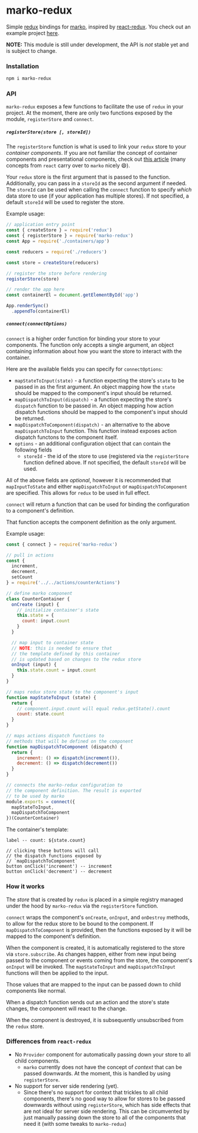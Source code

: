 # marko-redux

Simple [redux](https://redux.js.org/) bindings for [marko](https://github.com/markojs/marko),
inspired by [react-redux](https://github.com/reactjs/react-redux). You check out an example
project [here](https://github.com/charlieduong94/marko-redux-example).

**NOTE:** This module is still under development, the API is _not_ stable yet and
is subject to change.

### Installation

```bash
npm i marko-redux
```

### API

`marko-redux` exposes a few functions to facilitate the use of `redux` in your project.
At the moment, there are only two functions exposed by the module, `registerStore` and `connect`.

##### `registerStore(store [, storeId])`

The `registerStore` function is what is used to link your `redux` store to your _container components_.
If you are not familiar the concept of container components and presentational components,
check out [this article](https://medium.com/@dan_abramov/smart-and-dumb-components-7ca2f9a7c7d0)
(many concepts from `react` carry over to `marko` nicely 😄).

Your `redux` store is the first argument that is passed to the function. Additionally, you can pass in a
`storeId` as the second argument if needed. The `storeId` can be used when calling the `connect` function
to specify _which_ data store to use (if your application has multiple stores). If not specified,
a default `storeId` will be used to register the store.

Example usage:

```js
// application entry point
const { createStore } = require('redux')
const { registerStore } = require('marko-redux')
const App = require('./containers/app')

const reducers = require('./reducers')

const store = createStore(reducers)

// register the store before rendering
registerStore(store)

// render the app here
const containerEl = document.getElementById('app')

App.renderSync()
  .appendTo(containerEl)
```

##### `connect(connectOptions)`

`connect` is a higher order function for binding your store to your components.
The function only accepts a single argument, an object containing
information about how you want the store to interact with the container.

Here are the available fields you can specify for `connectOptions`:
- `mapStateToInput(state)` - a function expecting the store's `state` to be passed in as the first argument.
An object mapping how the `state` should be mapped to the component's input should be returned.
- `mapDispatchToInput(dispatch)` - a function expecting the store's `dispatch` function to be passed in.
An object mapping how action dispatch functions should be mapped to the component's input should be returned.
- `mapDispatchToComponent(dispatch)` - an alternative to the above `mapDispatchToInput` function.
This function instead exposes action dispatch functons to the component itself.
- `options` - an additional configuration object that can contain the following fields
    - `storeId` - the id of the store to use (registered via the `registerStore` function defined above.
    If not specified, the default `storeId` will be used.

All of the above fields are _optional_, however it is recommended that `mapInputToState`
and either `mapDispatchToInput` or `mapDispatchToComponent` are specified. This allows
for `redux` to be used in full effect.

`connect` will return a function that can be used for binding the configuration
to a component's definition.

That function accepts the component definition as the only argument.

Example usage:
```js
const { connect } = require('marko-redux')

// pull in actions
const {
  increment,
  decrement,
  setCount
} = require('../../actions/counterActions')

// define marko component
class CounterContainer {
  onCreate (input) {
    // initialize container's state
    this.state = {
      count: input.count
    }
  }

  // map input to container state
  // NOTE: this is needed to ensure that
  // the template defined by this container
  // is updated based on changes to the redux store
  onInput (input) {
    this.state.count = input.count
  }
}

// maps redux store state to the component's input
function mapStateToInput (state) {
  return {
    // component.input.count will equal redux.getState().count
    count: state.count
  }
}

// maps actions dispatch functions to
// methods that will be defined on the component
function mapDispatchToComponent (dispatch) {
  return {
    increment: () => dispatch(increment()),
    decrement: () => dispatch(decrement())
  }
}

// connects the marko-redux configuration to
// the component definition. The result is exported
// to be used by marko
module.exports = connect({
  mapStateToInput,
  mapDispatchToComponent
})(CounterContainer)
```

The container's template:
```marko
label -- count: ${state.count}

// clicking these buttons will call
// the dispatch functions exposed by
// `mapDispatchToComponent`
button onClick('increment') -- increment
button onClick('decrement') -- decrement
```

### How it works

The _store_ that is created by `redux` is placed in a simple registry managed
under the hood by `marko-redux` via the `registerStore` function.

`connect` wraps the component's `onCreate`, `onInput`, and `onDestroy` methods,
to allow for the redux store to be bound to the component.
If `mapDispatchToComponent` is provided, then the functions exposed by it will be
mapped to the component's definition.

When the component is created, it is automatically registered to the store via
`store.subscribe`. As changes happen, either from new input being passed to the component
or events coming from the store, the component's `onInput` will be invoked.
The `mapStateToInput` and `mapDispatchToInput` functions will then be applied to the input.

Those values that are mapped to the input can be passed down to child components like normal.

When a dispatch function sends out an action and the store's state changes, the component will
react to the change.

When the component is destroyed, it is subsequently unsubscribed from the `redux` store.

### Differences from `react-redux`

- No `Provider` component for automatically passing down your store to all child components.
    - `marko` currently does not have the concept of _context_ that can be passed downwards.
    At the moment, this is handled by using `registerStore`.
- No support for server side rendering (yet).
    - Since there's no support for context that trickles to all child components,
      there's no good way to allow for stores to be passed downwards without
      using `registerStore`, which has side effects that are not ideal
      for server side rendering. This can be circumvented by just manually
      passing down the store to all of the components that need it (with some tweaks
      to `marko-redux`)
